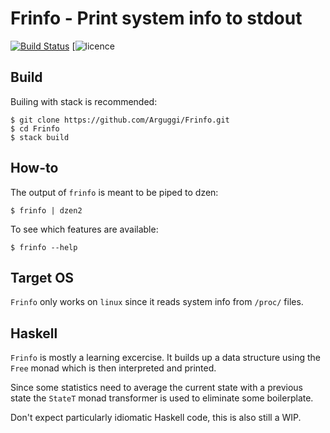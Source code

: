 # Frinfo - Print system info to stdout

[![Build Status](https://travis-ci.org/Arguggi/Frinfo.svg?branch=master)](https://travis-ci.org/Arguggi/Frinfo)
[![licence](https://img.shields.io/badge/license-MIT-green.svg?dummy)

## Build

Builing with stack is recommended:
```
$ git clone https://github.com/Arguggi/Frinfo.git
$ cd Frinfo
$ stack build
```
## How-to

The output of `frinfo` is meant to be piped to dzen:
```
$ frinfo | dzen2
```

To see which features are available:
```
$ frinfo --help
```

## Target OS

`Frinfo` only works on `linux` since it reads system info from `/proc/` files.

## Haskell

`Frinfo` is mostly a learning excercise. It builds up a data structure using the `Free`
monad which is then interpreted and printed.

Since some statistics need to average the current state with a previous state the
`StateT` monad transformer is used to eliminate some boilerplate.

Don't expect particularly idiomatic Haskell code, this is also still a WIP.
